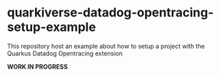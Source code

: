 # quarkiverse-datadog-opentracing-setup-example

This repository host an example about how to setup a project with the Quarkus Datadog Opentracing extension


**WORK IN PROGRESS**
